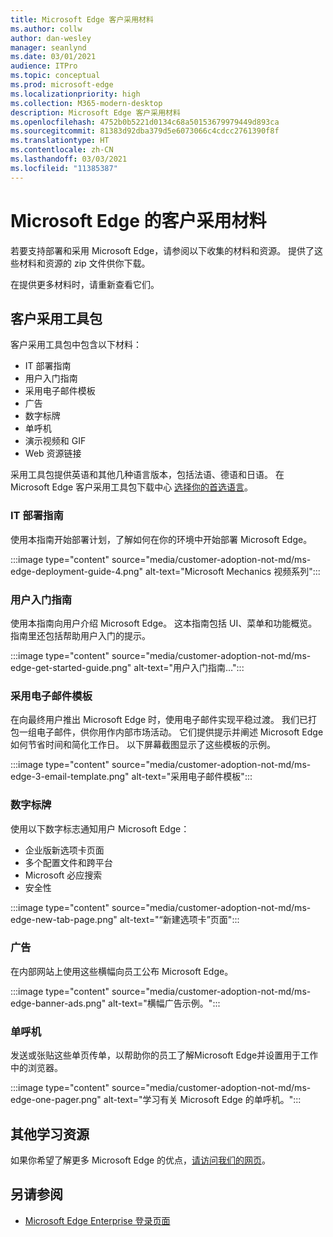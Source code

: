 ```yaml
---
title: Microsoft Edge 客户采用材料
ms.author: collw
author: dan-wesley
manager: seanlynd
ms.date: 03/01/2021
audience: ITPro
ms.topic: conceptual
ms.prod: microsoft-edge
ms.localizationpriority: high
ms.collection: M365-modern-desktop
description: Microsoft Edge 客户采用材料
ms.openlocfilehash: 4752b0b5221d0134c68a50153679979449d893ca
ms.sourcegitcommit: 81383d92dba379d5e6073066c4cdcc2761390f8f
ms.translationtype: HT
ms.contentlocale: zh-CN
ms.lasthandoff: 03/03/2021
ms.locfileid: "11385387"
---
```

# <a name="customer-adoption-materials-for-microsoft-edge"></a>Microsoft Edge 的客户采用材料

若要支持部署和采用 Microsoft Edge，请参阅以下收集的材料和资源。 提供了这些材料和资源的 zip 文件供你下载。

在提供更多材料时，请重新查看它们。

## <a name="customer-adoption-kit"></a>客户采用工具包

客户采用工具包中包含以下材料：

- IT 部署指南
- 用户入门指南
- 采用电子邮件模板
- 广告
- 数字标牌
- 单呼机
- 演示视频和 GIF
- Web 资源链接

采用工具包提供英语和其他几种语言版本，包括法语、德语和日语。 在 Microsoft Edge 客户采用工具包下载中心 [选择你的首选语言](https://www.microsoft.com/download/details.aspx?id=102119)。

### <a name="it-deployment-guide"></a>IT 部署指南

使用本指南开始部署计划，了解如何在你的环境中开始部署 Microsoft Edge。

:::image type="content" source="media/customer-adoption-not-md/ms-edge-deployment-guide-4.png" alt-text="Microsoft Mechanics 视频系列":::

### <a name="how-to-get-started-user-guide"></a>用户入门指南

使用本指南向用户介绍 Microsoft Edge。 这本指南包括 UI、菜单和功能概览。 指南里还包括帮助用户入门的提示。

:::image type="content" source="media/customer-adoption-not-md/ms-edge-get-started-guide.png" alt-text="用户入门指南…":::

### <a name="adoption-email-templates"></a>采用电子邮件模板

在向最终用户推出 Microsoft Edge 时，使用电子邮件实现平稳过渡。 我们已打包一组电子邮件，供你用作内部市场活动。 它们提供提示并阐述 Microsoft Edge 如何节省时间和简化工作日。 以下屏幕截图显示了这些模板的示例。

:::image type="content" source="media/customer-adoption-not-md/ms-edge-3-email-template.png" alt-text="采用电子邮件模板":::

### <a name="digital-signage"></a>数字标牌

使用以下数字标志通知用户 Microsoft Edge：

- 企业版新选项卡页面
- 多个配置文件和跨平台
- Microsoft 必应搜索
- 安全性

:::image type="content" source="media/customer-adoption-not-md/ms-edge-new-tab-page.png" alt-text="“新建选项卡”页面":::

### <a name="banners"></a>广告

在内部网站上使用这些横幅向员工公布 Microsoft Edge。

:::image type="content" source="media/customer-adoption-not-md/ms-edge-banner-ads.png" alt-text="横幅广告示例。":::

### <a name="one-pagers"></a>单呼机

发送或张贴这些单页传单，以帮助你的员工了解Microsoft Edge并设置用于工作中的浏览器。

:::image type="content" source="media/customer-adoption-not-md/ms-edge-one-pager.png" alt-text="学习有关 Microsoft Edge 的单呼机。":::

## <a name="other-learning-resources"></a>其他学习资源

如果你希望了解更多 Microsoft Edge 的优点，[请访问我们的网页](https://www.microsoft.com/edge/business)。

## <a name="see-also"></a>另请参阅

- [Microsoft Edge Enterprise 登录页面](https://aka.ms/EdgeEnterprise)
